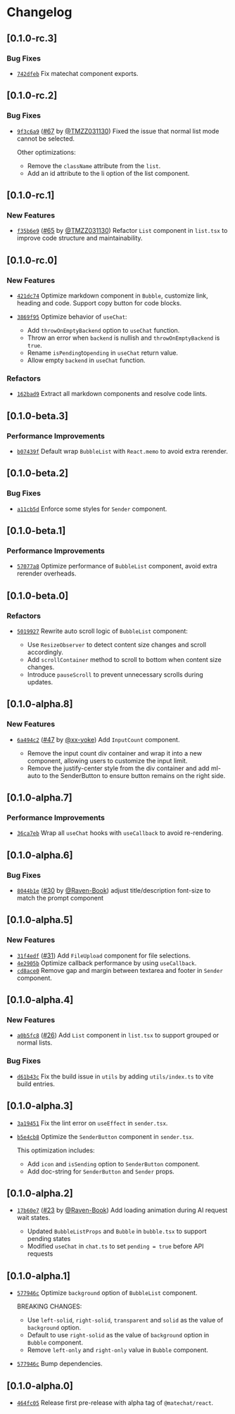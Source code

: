 # Changelog

## \[0.1.0-rc.3]

### Bug Fixes

- [`742dfeb`](https://github.com/DevCloudFE/matechat-react/commit/742dfeb28f4b7b54a6c20f29e952b2dd7517626e) Fix matechat component exports.

## \[0.1.0-rc.2]

### Bug Fixes

- [`9f3c6a9`](https://github.com/DevCloudFE/matechat-react/commit/9f3c6a99bac9fe8e9a7a031cfd6c1ae4e7720603) ([#67](https://github.com/DevCloudFE/matechat-react/pull/67) by [@TMZZ031130](https://github.com/DevCloudFE/matechat-react/../../TMZZ031130)) Fixed the issue that normal list mode cannot be selected.

  Other optimizations:

  - Remove the `className` attribute from the `list`.
  - Add an id attribute to the li option of the list component.

## \[0.1.0-rc.1]

### New Features

- [`f35b6e9`](https://github.com/DevCloudFE/matechat-react/commit/f35b6e9938d57294445026e59a028e63d616fb19) ([#65](https://github.com/DevCloudFE/matechat-react/pull/65) by [@TMZZ031130](https://github.com/DevCloudFE/matechat-react/../../TMZZ031130)) Refactor `List` component in `list.tsx` to improve code structure and maintainability.

## \[0.1.0-rc.0]

### New Features

- [`421dc74`](https://github.com/DevCloudFE/matechat-react/commit/421dc74f39f24c00801d336dce5fbbdf6830d7f5) Optimize markdown component in `Bubble`, customize link, heading and code. Support copy button for code blocks.
- [`3869f95`](https://github.com/DevCloudFE/matechat-react/commit/3869f9554a87df0925f61350753ead20876f93ec) Optimize behavior of `useChat`:

  - Add `throwOnEmptyBackend` option to `useChat` function.
  - Throw an error when `backend` is nullish and `throwOnEmptyBackend` is `true`.
  - Rename `isPending`to`pending` in `useChat` return value.
  - Allow empty `backend` in `useChat` function.

### Refactors

- [`162bad9`](https://github.com/DevCloudFE/matechat-react/commit/162bad95fc1277a259b7490a5d59e1baa93891fe) Extract all markdown components and resolve code lints.

## \[0.1.0-beta.3]

### Performance Improvements

- [`b07439f`](https://github.com/DevCloudFE/matechat-react/commit/b07439f90089648ddd2f94d92a72dd818074af02) Default wrap `BubbleList` with `React.memo` to avoid extra rerender.

## \[0.1.0-beta.2]

### Bug Fixes

- [`a11cb5d`](https://github.com/DevCloudFE/matechat-react/commit/a11cb5d57b0cf83ed7cdd07e60c276d75843df95) Enforce some styles for `Sender` component.

## \[0.1.0-beta.1]

### Performance Improvements

- [`57077a8`](https://github.com/DevCloudFE/matechat-react/commit/57077a8439a97bed327668bc6f2be3bb630c2749) Optimize performance of `BubbleList` component, avoid extra rerender overheads.

## \[0.1.0-beta.0]

### Refactors

- [`5019927`](https://github.com/DevCloudFE/matechat-react/commit/501992755827669d76b63a8e88837f71db186e4a) Rewrite auto scroll logic of `BubbleList` component:

  - Use `ResizeObserver` to detect content size changes and scroll accordingly.
  - Add `scrollContainer` method to scroll to bottom when content size changes.
  - Introduce `pauseScroll` to prevent unnecessary scrolls during updates.

## \[0.1.0-alpha.8]

### New Features

- [`6a494c2`](https://github.com/DevCloudFE/matechat-react/commit/6a494c2e4e4c117c404e42e362e4b9a3535aa62e) ([#47](https://github.com/DevCloudFE/matechat-react/pull/47) by [@xx-yoke](https://github.com/DevCloudFE/matechat-react/../../xx-yoke)) Add `InputCount` component.

  - Remove the input count div container and wrap it into a new component, allowing users to customize the input limit.
  - Remove the justify-center style from the div container and add ml-auto to the SenderButton to ensure button remains on the right side.

## \[0.1.0-alpha.7]

### Performance Improvements

- [`36ca7eb`](https://github.com/DevCloudFE/matechat-react/commit/36ca7eb9900a9e484a1b083f881e6d49e431e24a) Wrap all `useChat` hooks with `useCallback` to avoid re-rendering.

## \[0.1.0-alpha.6]

### Bug Fixes

- [`8044b1e`](https://github.com/DevCloudFE/matechat-react/commit/8044b1eed9defb6f195cf715bd8c2321ad41be1d) ([#30](https://github.com/DevCloudFE/matechat-react/pull/30) by [@Raven-Book](https://github.com/DevCloudFE/matechat-react/../../Raven-Book)) adjust title/description font-size to match the prompt component

## \[0.1.0-alpha.5]

### New Features

- [`31f4edf`](https://github.com/DevCloudFE/matechat-react/commit/31f4edf5b24d7488ad3049e40eeca081593f9939) ([#31](https://github.com/DevCloudFE/matechat-react/pull/31)) Add `FileUpload` component for file selections.
- [`4e2905b`](https://github.com/DevCloudFE/matechat-react/commit/4e2905b6e8a06e0496205f347c11732f6c18af7e) Optimize callback performance by using `useCallback`.
- [`cd8ace0`](https://github.com/DevCloudFE/matechat-react/commit/cd8ace015d070290798369768125581429c0bf49) Remove gap and margin between textarea and footer in `Sender` component.

## \[0.1.0-alpha.4]

### New Features

- [`a0b5fc8`](https://github.com/DevCloudFE/matechat-react/commit/a0b5fc8d720460ca7c6df562fbcbe3ada26805b3) ([#26](https://github.com/DevCloudFE/matechat-react/pull/26)) Add `List` component in `list.tsx` to support grouped or normal lists.

### Bug Fixes

- [`d61b43c`](https://github.com/DevCloudFE/matechat-react/commit/d61b43c178c4f6340b944b12017ff8b57ba2476d) Fix the build issue in `utils` by adding `utils/index.ts` to vite build entries.

## \[0.1.0-alpha.3]

- [`3a19451`](https://github.com/DevCloudFE/matechat-react/commit/3a19451365a39174e32a18a25685286914c48e9f) Fix the lint error on `useEffect` in `sender.tsx`.
- [`b5e4cb8`](https://github.com/DevCloudFE/matechat-react/commit/b5e4cb86ffb618ff147ca8b1133db6eb4748f5a2) Optimize the `SenderButton` component in `sender.tsx`.

  This optimization includes:

  - Add `icon` and `isSending` option to `SenderButton` component.
  - Add doc-string for `SenderButton` and `Sender` props.

## \[0.1.0-alpha.2]

- [`17b60e7`](https://github.com/DevCloudFE/matechat-react/commit/17b60e7a0db056e37fe2e34dabbda4a2c15af972) ([#23](https://github.com/DevCloudFE/matechat-react/pull/23) by [@Raven-Book](https://github.com/DevCloudFE/matechat-react/../../Raven-Book)) Add loading animation during AI request wait states.

  - Updated `BubbleListProps` and `Bubble` in `bubble.tsx` to support pending states
  - Modified `useChat` in `chat.ts` to set `pending = true` before API requests

## \[0.1.0-alpha.1]

- [`577946c`](https://github.com/DevCloudFE/matechat-react/commit/577946c3300207688c7b9927739b49536e1438a5) Optimize `background` option of `BubbleList` component.

  BREAKING CHANGES:

  - Use `left-solid`, `right-solid`, `transparent` and `solid` as the value of `background` option.
  - Default to use `right-solid` as the value of `background` option in `Bubble` component.
  - Remove `left-only` and `right-only` value in `Bubble` component.

- [`577946c`](https://github.com/DevCloudFE/matechat-react/commit/577946c3300207688c7b9927739b49536e1438a5) Bump dependencies.

## \[0.1.0-alpha.0]

- [`464fc05`](https://github.com/DevCloudFE/matechat-react/commit/464fc054724779bebe8afefa5aa37f22253bfe03) Release first pre-release with alpha tag of `@matechat/react`.
